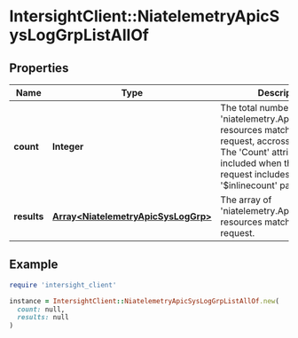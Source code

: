 # IntersightClient::NiatelemetryApicSysLogGrpListAllOf

## Properties

| Name | Type | Description | Notes |
| ---- | ---- | ----------- | ----- |
| **count** | **Integer** | The total number of &#39;niatelemetry.ApicSysLogGrp&#39; resources matching the request, accross all pages. The &#39;Count&#39; attribute is included when the HTTP GET request includes the &#39;$inlinecount&#39; parameter. | [optional] |
| **results** | [**Array&lt;NiatelemetryApicSysLogGrp&gt;**](NiatelemetryApicSysLogGrp.md) | The array of &#39;niatelemetry.ApicSysLogGrp&#39; resources matching the request. | [optional] |

## Example

```ruby
require 'intersight_client'

instance = IntersightClient::NiatelemetryApicSysLogGrpListAllOf.new(
  count: null,
  results: null
)
```

